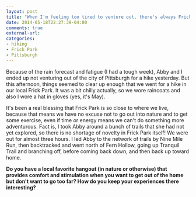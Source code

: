 ```yaml
---
layout: post
title: "When I'm feeling too tired to venture out, there's always Frick Park"
date: 2014-05-18T22:27:39-04:00
comments: true
external-url: 
categories:
- hiking
- Frick Park
- Pittsburgh
---
```

Because of the rain forecast and fatigue (I had a tough week), Abby and I ended up not venturing out of the city of Pittsburgh for a hike yesterday. But this afternoon, things seemed to clear up enough that we went for a hike in our local Frick Park. It was a bit chilly actually, so we wore raincoats and also I wore a hat in gloves (yes, it's May).

It's been a real blessing that Frick Park is so close to where we live, because that means we have no excuse not to go out into nature and to get some exercise, even if time or energy means we can't do something more adventurous. Fact is, I took Abby around a bunch of trails that she had not yet explored, so there is no shortage of novelty in Frick Park itself! We were out for almost three hours. I led Abby to the network of trails by Nine Mile Run, then backtracked and went north of Fern Hollow, going up Tranquil Trail and branching off, before coming back down, and then back up toward home.

**Do you have a local favorite hangout (in nature or otherwise) that provides comfort and stimulation when you want to get out of the home but don't want to go too far? How do you keep your experiences there interesting?**
